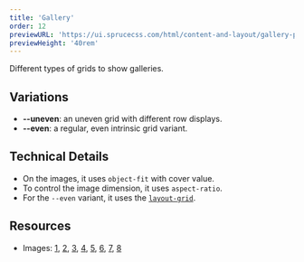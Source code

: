```yaml
---
title: 'Gallery'
order: 12
previewURL: 'https://ui.sprucecss.com/html/content-and-layout/gallery-preview.html'
previewHeight: '40rem'
---
```


<p class="lead">Different types of grids to show galleries.</p>

## Variations

- **--uneven**: an uneven grid with different row displays.
- **--even**: a regular, even intrinsic grid variant.

## Technical Details

- On the images, it uses `object-fit` with cover value.
- To control the image dimension, it uses `aspect-ratio`.
- For the `--even` variant, it uses the <code><a href="https://sprucecss.com/docs/sass/mixins#layout-grid">layout-grid</a></code>.

## Resources

- Images: [1](https://unsplash.com/@vorosbenisop), [2](https://unsplash.com/@kylejeffreys), [3](https://unsplash.com/@mister_guiz), [4](https://unsplash.com/@lux17), [5](https://unsplash.com/@peter_mc_greats), [6](https://unsplash.com/@borisbaldinger), [7](https://unsplash.com/@marco_pregnolato), [8](https://unsplash.com/@fabulu75)
